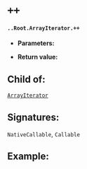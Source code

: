 # `++`

#### `..Root.ArrayIterator.++`

* **Parameters:**

* **Return value:**

## Child of:

[`ArrayIterator`](docs..Root.ArrayIterator.md)

## Signatures:

`NativeCallable`, `Callable`


## Example:



